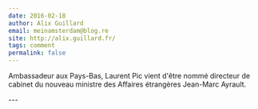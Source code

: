 ```yaml
---
date: 2016-02-18
author: Alix Guillard
email: meinamsterdam@blog.re
site: http://alix.guillard.fr/
tags: comment
permalink: false
---
```


<p>Ambassadeur aux Pays-Bas, Laurent Pic vient d'être nommé directeur de cabinet du nouveau ministre des Affaires étrangères Jean-Marc Ayrault.</p>
---